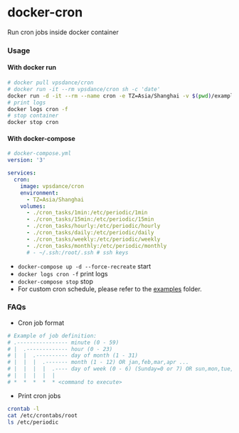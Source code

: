 # docker-cron
Run cron jobs inside docker container

### Usage

#### With docker run

```sh
# docker pull vpsdance/cron
# docker run -it --rm vpsdance/cron sh -c 'date'
docker run -d -it --rm --name cron -e TZ=Asia/Shanghai -v $(pwd)/examples/1min:/etc/periodic/1min vpsdance/cron
# print logs
docker logs cron -f
# stop container
docker stop cron
```

#### With docker-compose

```yaml
# docker-compose.yml
version: '3'

services:
  cron:
    image: vpsdance/cron
    environment:
      - TZ=Asia/Shanghai
    volumes:
      - ./cron_tasks/1min:/etc/periodic/1min
      - ./cron_tasks/15min:/etc/periodic/15min
      - ./cron_tasks/hourly:/etc/periodic/hourly
      - ./cron_tasks/daily:/etc/periodic/daily
      - ./cron_tasks/weekly:/etc/periodic/weekly
      - ./cron_tasks/monthly:/etc/periodic/monthly
      # - ~/.ssh:/root/.ssh # ssh keys
```
- `docker-compose up -d --force-recreate` start
- `docker logs cron -f` print logs
- `docker-compose stop` stop
- For custom cron schedule, please refer to the [examples](./examples) folder.

### FAQs
- Cron job format
```sh
# Example of job definition:
# .---------------- minute (0 - 59)
# |  .------------- hour (0 - 23)
# |  |  .---------- day of month (1 - 31)
# |  |  |  .------- month (1 - 12) OR jan,feb,mar,apr ...
# |  |  |  |  .---- day of week (0 - 6) (Sunday=0 or 7) OR sun,mon,tue,wed,thu,fri,sat
# |  |  |  |  |
# *  *  *  *  * <command to execute>
```
- Print cron jobs
```sh
crontab -l
cat /etc/crontabs/root
ls /etc/periodic
```
